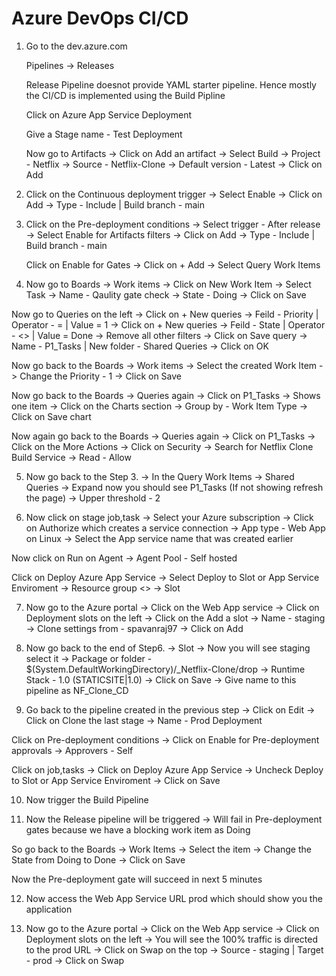 # Azure DevOps CI/CD

1. Go to the dev.azure.com

    Pipelines -> Releases
    
    Release Pipeline doesnot provide YAML starter pipeline. Hence mostly the CI/CD is implemented using the Build Pipline
    
    Click on Azure App Service Deployment
    
    Give a Stage name - Test Deployment
    
    Now go to Artifacts -> Click on Add an artifact -> Select Build -> Project - Netflix -> Source - Netflix-Clone -> Default version - Latest -> Click on Add


2. Click on the Continuous deployment trigger -> Select Enable -> Click on Add -> Type - Include | Build branch - main


3. Click on the Pre-deployment conditions -> Select trigger - After release  -> Select Enable for Artifacts filters -> Click on Add -> Type - Include | Build branch - main

   Click on Enable for Gates -> Click on + Add -> Select Query Work Items


4. Now go to Boards -> Work items -> Click on New Work Item -> Select Task -> Name - Qaulity gate check ->  State - Doing  -> Click on Save 

Now go to Queries on the left -> Click on + New queries -> Feild - Priority | Operator - = | Value = 1 -> Click on + New queries -> Feild - State | Operator - <> | Value = Done -> Remove all other filters -> Click on Save query -> Name - P1_Tasks | New folder - Shared Queries -> Click on OK

Now go back to the Boards -> Work items -> Select the created Work Item -> Change the Priority - 1 -> Click on Save

Now go back to the Boards -> Queries again -> Click on P1_Tasks -> Shows one item -> Click on the Charts section -> Group by - Work Item Type -> Click on Save chart

Now again go back to the Boards -> Queries again -> Click on P1_Tasks -> Click on the More Actions -> Click on Security -> Search for Netflix Clone Build Service -> Read - Allow 


5. Now go back to the Step 3. -> In the Query Work Items -> Shared Queries -> Expand now you should see P1_Tasks (If not showing refresh the page) -> Upper threshold - 2 


6.  Now click on stage job,task -> Select your Azure subscription -> Click on Authorize which creates a service connection -> App type - Web App on Linux -> Select the App service name that was created earlier

Now click on Run on Agent -> Agent Pool - Self hosted 

Click on Deploy Azure App Service -> Select Deploy to Slot or App Service Enviroment -> Resource group <> -> Slot  


7. Now go to the Azure portal -> Click on the Web App service -> Click on Deployment slots on the left -> Click on the Add a slot -> Name - staging -> Clone settings from - spavanraj97 -> Click on Add


8. Now go back to the end of Step6. -> Slot -> Now you will see staging select it -> Package or folder - $(System.DefaultWorkingDirectory)/_Netflix-Clone/drop -> Runtime Stack - 1.0 (STATICSITE|1.0) -> Click on Save -> Give name to this pipeline as NF_Clone_CD


9. Go back to the pipeline created in the previous step -> Click on Edit -> Click on Clone the last stage -> Name - Prod Deployment

Click on Pre-deployment conditions -> Click on Enable for Pre-deployment approvals -> Approvers - Self 

Click on job,tasks -> Click on Deploy Azure App Service -> Uncheck Deploy to Slot or App Service Enviroment -> Click on Save


10. Now trigger the Build Pipeline 


11. Now the Release pipeline will be triggered -> Will fail in Pre-deployment gates because we have a blocking work item as Doing 

So go back to the Boards -> Work Items -> Select the item -> Change the State from Doing to Done -> Click on Save 

Now the Pre-deployment gate will succeed in next 5 minutes 


12. Now access the Web App Service URL prod which should show you the application 


13. Now go to the Azure portal -> Click on the Web App service -> Click on Deployment slots on the left -> You will see the 100% traffic is directed to the prod URL -> Click on Swap on the top -> Source - staging | Target - prod -> Click on Swap
